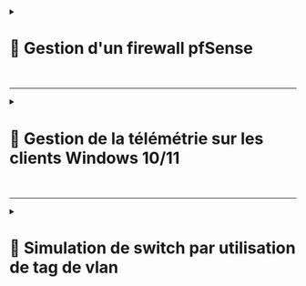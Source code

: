 <details>
<summary><h1>🎯 Gestion d'un firewall pfSense<h1></summary>

---
``📑 Etape 1 : Création d'une régle pare-feu pour une VLAN (Autorisation du port "53" pour le proctocole "DNS" via uniquement le serveur)``
---
![RULES 1](https://github.com/user-attachments/assets/38b26943-5267-4fb2-850e-3295f03a7f4a)
---
``📑 Etape 2 : Remplir les champs suivant``
---
![RULES 2](https://github.com/user-attachments/assets/6b7a2b4c-f9a4-41e8-9917-96b110594ff4)
---
![RULES 3](https://github.com/user-attachments/assets/3b49ec7e-58d2-4c93-88dd-d7417953da50)
---
``📑 Etape 3 : Appliquez les changements via "Apply Changes"``
---
![RULES 4](https://github.com/user-attachments/assets/e7f4982a-6b23-432c-a6fe-f83ffdc834ba)
---
``📑 Etape 4 : La règles est maintenant validé et fonctionnelle``
---
![RULES 5](https://github.com/user-attachments/assets/e8f725b7-85eb-408a-9a2a-7419c1ae0616)
---
</details>

---

<details>
<summary><h1>🎯 Gestion de la télémétrie sur les clients Windows 10/11<h1></summary>

---

## 📑 Guide manuel pour la configuration de la télémétrie sous Windows 10/11

Ce guide explique comment configurer manuellement les paramètres de télémétrie sur Windows 10/11 pour améliorer la sécurité et réduire la collecte de données.

---

## **📑 1. Ouvrir la gestion de la stratégie de groupe**

1. Ouvrez la **console de gestion des stratégies de groupe (GPMC)**.
2. Naviguez jusqu'à votre domaine dans le panneau de gauche (par exemple, `billu.com`).
3. Cliquez avec le bouton droit de la souris sur votre domaine ou sur l'unité d'organisation (OU) cible où la politique sera appliquée.
4. Sélectionnez **Créer une GPO dans ce domaine, et la lier ici...**.
5. Nommez le GPO (par exemple, **Telemetry Management**) et cliquez sur **OK**.

![AD-1](https://github.com/user-attachments/assets/2662bccf-2570-4f56-aa21-9a00241519d0)

---

## **📑 2. Modifier le GPO**

1. Cliquez avec le bouton droit de la souris sur le GPO nouvellement créé et sélectionnez **Editer**.
2. L'**Éditeur de gestion des stratégies de groupe** s'ouvre.

---

## **📑 3. Configurer les paramètres de télémétrie**

1. Dans l'**Éditeur de gestion des stratégies de groupe**, accédez à :
Computer Configuration → Policies → Administrative Templates → Windows Components → Data Collection and Preview Builds

2. Localisez le paramètre **Allow Diagnostic Data**.

![AD-2](https://github.com/user-attachments/assets/60e480f4-5b6e-40b8-8fb5-1d9a0f874363)

3. Double-cliquez sur ***Allow Diagnostic Data** pour ouvrir sa fenêtre de configuration.

![AD-3](https://github.com/user-attachments/assets/f7e13bd6-286a-4e6d-b3c7-23d4c7e124d6)

4. Configurez le paramètre :
- Réglez-le sur **Enabled**.
- Dans le menu déroulant, sélectionnez :
  - **Diagnostic data off (non recommandé)** pour désactiver complètement la télémétrie (si elle est prise en charge).
  - Ou **Envoyer les données de diagnostic requises** pour une télémétrie minimale.

5. Cliquez sur **OK** pour enregistrer les modifications.

![AD-4](https://github.com/user-attachments/assets/ff4bf318-0399-45dd-ad1e-c823f9ec574c)

``📑 Script pour la gestion de télémétrie``
---
![SCRIPT1](https://github.com/user-attachments/assets/e8361921-919f-450a-a283-675a61aef27c)
![SCRIPT2](https://github.com/user-attachments/assets/266e8128-ea58-4368-8e67-d1149f189686)
---
</details>

---

<details>
<summary><h1>🎯 Simulation de switch par utilisation de tag de vlan<h1></summary>

---
``📑 Etape 1 : Cliquez sur "Interfaces"``
---
![PFSENSE1](https://github.com/user-attachments/assets/757b8746-e1e9-477e-a45d-4f7b523c60fa)
---
``📑 Etape 2 : Puis sur "Assignments"``
---
![PFSENSE 8](https://github.com/user-attachments/assets/39f1cc48-24eb-447e-9057-714610a8d9c1)
---
``📑 Etape 3 : Puis sur "VLANs"``
---
![PFSENSE 9](https://github.com/user-attachments/assets/615131f4-16b7-4770-8cb5-f9f3f12f3438)
---
``📑 Etape 4 : Cliquez sur "Add"``
---
![PFSENSE4](https://github.com/user-attachments/assets/daa0646e-6ce2-4ddd-937e-cd45d3540f2d)
---
``📑 Etape 5 : Choisir l'interface "emb2"``
---
![PFSENSE5](https://github.com/user-attachments/assets/81095162-e2df-4e3c-99a2-369d9725ca67)
---
``📑 Etape 6 : Renseignez le "VLAN Tag" et mettre une description (optionnelle) puis cliquer sur "Save"``
---
![PFSENSE6](https://github.com/user-attachments/assets/6aa0195a-feeb-4894-9196-aeccf0993e4b)
---
``📑 Etape 7 : Allez dans "Interface Assignments"``
---
![PFSENSE 1](https://github.com/user-attachments/assets/1146bf4d-81ed-460d-9ee6-b20f922e015b)
---
``📑 Etape 8 : Choisissez le "network ports" que vous venez de créer puis de cliquer sur "Add"``
---
![PFSENSE 2](https://github.com/user-attachments/assets/37faec32-3e25-4bd6-9111-9ab98e2b0d07)
---
``📑 Etape 9 : Cliquez sur "OPT12" pour configurer``
---
![PFSENSE 3](https://github.com/user-attachments/assets/02fdd156-933a-4381-bbbc-0412edc1ab17)
---
``📑 Etape 10 : Cochez la case "Enable interface" puis remplir la "Description" avec le nom de votre VLAN, sélectionner également l'IPv4``
---
![PFSENSE 4](https://github.com/user-attachments/assets/70a2f3ef-b61c-4012-8702-05682dfd91e9)
---
``📑 Etape 11 : Remplir l'adresse "IPv4" correspondante puis préciser le "CIDR" et cliquer sur "Save"``
---
![PFSENSE11](https://github.com/user-attachments/assets/d7d5acd1-197d-45ac-a225-22c1943147e9)
---
``📑 Etape 12 : Appliquer les changements en cliquant sur "Apply Changes"``
---
![PFSENSE 6](https://github.com/user-attachments/assets/06f0d232-aa7f-43bb-ba6b-e984d0efc27b)
---
``📑 Etape 13 : Bravo tout est bon ! 👏``
---
![PFSENSE 7](https://github.com/user-attachments/assets/9249d161-d793-4cfb-b4c4-c3bc4ca96bc3)
---
</details>

